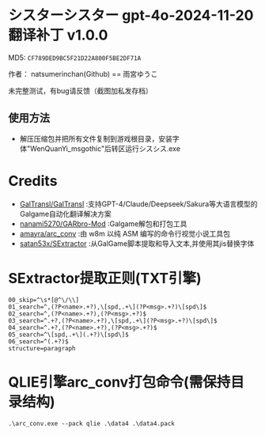 # シスターシスター gpt-4o-2024-11-20翻译补丁 v1.0.0

MD5: `CF789DED9BC5F21D22A800F5BE2DF71A`

作者： natsumerinchan(Github) == 雨宮ゆうこ

未完整测试，有bug请反馈（截图加私发存档）

## 使用方法
- 解压压缩包并把所有文件复制到游戏根目录，安装字体"WenQuanYi_msgothic"后转区运行シスシス.exe

# Credits

- [GalTransl/GalTransl](https://github.com/GalTransl/GalTransl.git) :支持GPT-4/Claude/Deepseek/Sakura等大语言模型的Galgame自动化翻译解决方案
- [nanami5270/GARbro-Mod](https://github.com/nanami5270/GARbro-Mod.git) :Galgame解包和打包工具
- [amayra/arc_conv](https://github.com/amayra/arc_conv.git) :由 w8m 以纯 ASM 编写的命令行视觉小说工具包
- [satan53x/SExtractor](https://github.com/satan53x/SExtractor.git) :从GalGame脚本提取和导入文本,并使用其jis替换字体

# SExtractor提取正则(TXT引擎)
```
00_skip=^\s*[@^\/\\]
01_search=^,(?P<name>.+?),\[spd,.+\](?P<msg>.+?)\[spd\]$
02_search=^,(?P<name>.+?),(?P<msg>.+?)$
03_search=^.+?,(?P<name>.+?),\[spd,.+\](?P<msg>.+?)\[spd\]$
04_search=^.+?,(?P<name>.+?),(?P<msg>.+?)$
05_search=^\[spd,.+\](.+?)\[spd\]$
06_search=^(.+?)$
structure=paragraph
```

# QLIE引擎arc_conv打包命令(需保持目录结构)
```
.\arc_conv.exe --pack qlie .\data4 .\data4.pack
```
